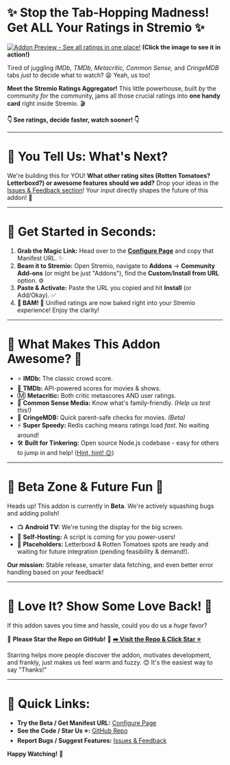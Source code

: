 # ✨ Stop the Tab-Hopping Madness! Get ALL Your Ratings in Stremio ✨

[![Addon Preview - See all ratings in one place!](https://i.postimg.cc/kGG69XG6/Screenshot-From-2025-04-22-00-06-01.png)](https://postimg.cc/ctq4BWQ0)
**(Click the image to see it in action!)**

Tired of juggling _IMDb, TMDb, Metacritic, Common Sense,_ and _CringeMDB_ tabs *just* to decide what to watch? 😫 Yeah, us too!

**Meet the Stremio Ratings Aggregator!** This little powerhouse, built *by* the community *for* the community, jams all those crucial ratings into **one handy card** right inside Stremio. 🎬

**👇 See ratings, decide faster, watch sooner! 👇**

---

# 🤔 You Tell Us: What's Next?
We're building this for YOU! **What other rating sites (Rotten Tomatoes? Letterboxd?) or awesome features should we add?** Drop your ideas in the [Issues & Feedback section](https://github.com/anmol210202/rating-aggregator-/issues)! Your input directly shapes the future of this addon! 💬

---

# 🚀 Get Started in Seconds:

1.  **Grab the Magic Link:** Head over to the [**Configure Page**](https://rating-aggregator-7h42.vercel.app/configure) and copy that Manifest URL. ✨
2.  **Beam it to Stremio:** Open Stremio, navigate to **Addons** → **Community Add-ons** (or might be just "Addons"), find the **Custom**/**Install from URL** option. ⚙️
3.  **Paste & Activate:** Paste the URL you copied and hit **Install** (or Add/Okay). ✅
4.  **🎉 BAM! 🎉** Unified ratings are now baked right into your Stremio experience! Enjoy the clarity!

---

# 🌟 What Makes This Addon Awesome? 🌟

* ⭐ **IMDb:** The classic crowd score.
* 🎥 **TMDb:** API-powered scores for movies & shows.
* Ⓜ️ **Metacritic:** Both critic metascores AND user ratings.
* 🧐 **Common Sense Media:** Know what's family-friendly. *(Help us test this!)*
* 🤖 **CringeMDB:** Quick parent-safe checks for movies. *(Beta)*
* ⚡ **Super Speedy:** Redis caching means ratings load *fast*. No waiting around!
* 🛠️ **Built for Tinkering:** Open source Node.js codebase - easy for others to jump in and help! ([Hint, hint! 😉](https://github.com/anmol210202/rating-aggregator-))

---

# 🚧 Beta Zone & Future Fun 🚧

Heads up! This addon is currently in **Beta**. We're actively squashing bugs and adding polish!

* 📺 **Android TV:** We're tuning the display for the big screen.
* 🔧 **Self-Hosting:** A script is coming for you power-users!
* 🍅 **Placeholders:** Letterboxd & Rotten Tomatoes spots are ready and waiting for future integration (pending feasibility & demand!).

**Our mission:** Stable release, smarter data fetching, and even better error handling based on *your* feedback!

---

# 🙏 Love It? Show Some Love Back! 🙏

If this addon saves you time and hassle, could you do us a *huge* favor?

🌟 **Please Star the Repo on GitHub!** 🌟
[**➡️ Visit the Repo & Click Star ⭐**](https://github.com/anmol210202/rating-aggregator-)

Starring helps more people discover the addon, motivates development, and frankly, just makes us feel warm and fuzzy. 😊 It's the easiest way to say "Thanks!"

---

# 🔗 Quick Links:

* **Try the Beta / Get Manifest URL:** [Configure Page](https://rating-aggregator-7h42.vercel.app/configure)
* **See the Code / Star Us ⭐:** [GitHub Repo](https://github.com/anmol210202/rating-aggregator-)
* **Report Bugs / Suggest Features:** [Issues & Feedback](https://github.com/anmol210202/rating-aggregator-/issues)

**Happy Watching!** 🍿